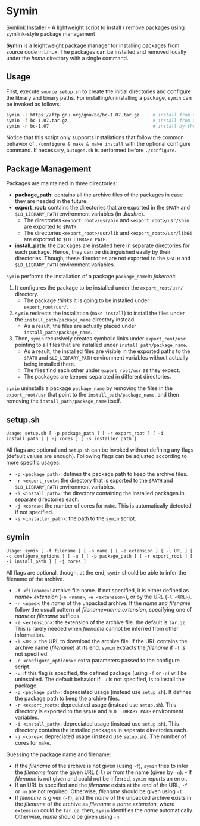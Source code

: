 # Symin
Symlink Installer - A lightweight script to install / remove packages using symlink-style package management

**Symin** is a leightweight package manager for installing packages from source code in Linux. The packages can be installed and removed locally under the *home* directory with a single command. 

## Usage
First, execute `source setup.sh` to create the initial directories and configure the library and binary paths. 
For installing/uninstalling a package, `symin` can be invoked as follows:
```sh
symin -l https://ftp.gnu.org/gnu/bc/bc-1.07.tar.gz     # install from the URL (archive will be downloaded)
symin -f bc-1.07.tar.gz                                # install from the archive file (archive file should be available)
symin -n bc-1.07                                       # install by the name (archive file should be available)
```

Notice that this script only supports installations that follow the common behavior of `./configure & make & make install` with the optional configure command. If necessary, `autogen.sh` is performed before `./configure`.


## Package Management

Packages are maintained in three directories:
- **package_path:** contains all the archive files of the packages in case they are needed in the future.
- **export_root:** contains the directories that are exported in the `$PATH` and `$LD_LIBRARY_PATH` environment variables (in _.bashrc_).
  - The directories `<export_root>/usr/bin` and `<export_root>/usr/sbin` are exported to `$PATH`. 
  - The directories `<export_root>/usr/lib` and `<export_root>/usr/lib64` are exported to `$LD_LIBRARY_PATH`. 
- **install_path:** the packages are installed here in separate directories for each package. Hence, they can be distinguished easily by their directories. Though, these directories are not exported to the `$PATH` and `$LD_LIBRARY_PATH` environment variables.

`symin` performs the installation of a package `package_name`in _fakeroot_: 
1. It configures the package to be installed under the `export_root/usr/` directory. 
    - The package _thinks_ it is going to be installed under `export_root/usr/`.
3. `symin` redirects the installation (`make install`) to install the files under the `install_path/package_name` directory instead. 
    - As a result, the files are actually placed under `install_path/package_name`.
4. Then, `symin` recursively creates symbolic links under `export_root/usr` pointing to all files that are installed under `install_path/package_name`. 
    - As a result, the installed files are visible in the exported paths to the `$PATH` and `$LD_LIBRARY_PATH` environment variables without actually being installed there. 
    - The files find each other under `export_root/usr` as they expect.
    - The packages are keeped separated in different directories. 

`symin` uninstalls a package `package_name` by removing the files in the `export_root/usr` that point to the `install_path/package_name`, and then removing the `install_path/package_name` itself.


## setup.sh

`Usage: setup.sh [ -p package_path ] [ -r export_root ] [ -i install_path ] [ -j cores ] [ -s installer_path ]`

All flags are optional and `setup.sh` can be invoked without defining any flags (default values are enough). Following flags can be adjusted according to more specific usages:
- `-p <package_path>`: defines the package path to keep the archive files.
- `-r <export_root>`: the directory that is exported to the `$PATH` and `$LD_LIBRARY_PATH` environment variables.
- `-i <install_path>`: the directory containing the installed packages in separate directories each.
- `-j <cores>`: the number of cores for `make`. This is automatically detected if not specified.
- `-s <installer_path>`: the path to the `symin` script.

## symin

`Usage: symin [ -f filename ] [ -n name ] [ -e extension ] [ -l URL ] [ -c configure_options ] [ -u ] [ -p package_path ] [ -r export_root ] [ -i install_path ] [ -j cores ]`

All flags are optional, though, at the end, `symin` should be able to infer the filename of the archive.
- `-f <filename>`: archive file name. If not specified, it is either defined as _name_+._extension_ (`-n <name>`, `-e <extension>`), or by the URL (`-l <URL>`).
- `-n <name>`: the _name_ of the unpacked archive. If the _name_ and _filename_ follow the usuall pattern of _filename=name.extension_, specifying one of _name_ or _filename_ suffices.
- `-e <extension>`: the extension of the archive file. the default is `tar.gz`. This is rarely needed when _filename_ cannot be inferred from other information.
- `-l <URL>`: the URL to download the archive file. If the URL contains the archive name (_filename_) at its end, `symin` extracts the _filename_ if `-f` is not specified.
- `-c <configure_options>:` extra parameters passed to the configure script.
- `-u`: if this flag is specified, the defined package (using `-f` or `-n`) will be uninstalled. The default behavior if `-u` is not specified, is to install the package.
- `-p <package_path>`: depreciated usage (instead use `setup.sh`). It defines the package path to keep the archive files.
- `-r <export_root>`: depreciated usage (instead use `setup.sh`). This directory is exported to the `$PATH` and `$LD_LIBRARY_PATH` environment variables.
- `-i <install_path>`: depreciated usage (instead use `setup.sh`). This directory contains the installed packages in separate directories each.
- `-j <cores>`: depreciated usage (instead use `setup.sh`). The number of cores for `make`.

Guessing the package name and filename:
- If the _filename_ of the archive is not given (using `-f`), `symin` tries to infer the _filename_ from the given URL (`-l`) or from the name (given by `-n`). - If _filename_ is not given and could not be inferred, `symin` reports an error.
- If an URL is specified and the _filename_ exists at the end of the URL, `-f` or `-n` are not required. Otherwise, _filename_ should be given using `-f`.
- If _filename_ is given (`-f`), and the _name_ of the unpacked archive exists in the _filename_ of the archive as _filename = name.extension_, where `extension` could be `tar.gz`, then, `symin` identifies the _name_ automatically. Otherwise, _name_ should be given using `-n`.
